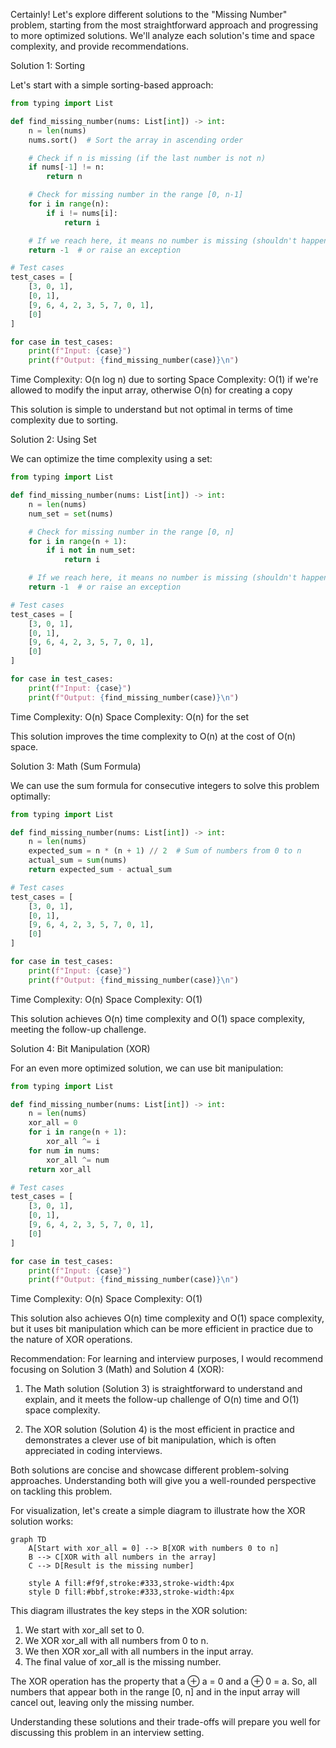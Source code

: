 Certainly! Let's explore different solutions to the "Missing Number" problem, starting from the most straightforward approach and progressing to more optimized solutions. We'll analyze each solution's time and space complexity, and provide recommendations.

Solution 1: Sorting

Let's start with a simple sorting-based approach:

```python
from typing import List

def find_missing_number(nums: List[int]) -> int:
    n = len(nums)
    nums.sort()  # Sort the array in ascending order

    # Check if n is missing (if the last number is not n)
    if nums[-1] != n:
        return n

    # Check for missing number in the range [0, n-1]
    for i in range(n):
        if i != nums[i]:
            return i

    # If we reach here, it means no number is missing (shouldn't happen given the problem constraints)
    return -1  # or raise an exception

# Test cases
test_cases = [
    [3, 0, 1],
    [0, 1],
    [9, 6, 4, 2, 3, 5, 7, 0, 1],
    [0]
]

for case in test_cases:
    print(f"Input: {case}")
    print(f"Output: {find_missing_number(case)}\n")

```

Time Complexity: O(n log n) due to sorting
Space Complexity: O(1) if we're allowed to modify the input array, otherwise O(n) for creating a copy

This solution is simple to understand but not optimal in terms of time complexity due to sorting.

Solution 2: Using Set

We can optimize the time complexity using a set:

```python
from typing import List

def find_missing_number(nums: List[int]) -> int:
    n = len(nums)
    num_set = set(nums)

    # Check for missing number in the range [0, n]
    for i in range(n + 1):
        if i not in num_set:
            return i

    # If we reach here, it means no number is missing (shouldn't happen given the problem constraints)
    return -1  # or raise an exception

# Test cases
test_cases = [
    [3, 0, 1],
    [0, 1],
    [9, 6, 4, 2, 3, 5, 7, 0, 1],
    [0]
]

for case in test_cases:
    print(f"Input: {case}")
    print(f"Output: {find_missing_number(case)}\n")

```

Time Complexity: O(n)
Space Complexity: O(n) for the set

This solution improves the time complexity to O(n) at the cost of O(n) space.

Solution 3: Math (Sum Formula)

We can use the sum formula for consecutive integers to solve this problem optimally:

```python
from typing import List

def find_missing_number(nums: List[int]) -> int:
    n = len(nums)
    expected_sum = n * (n + 1) // 2  # Sum of numbers from 0 to n
    actual_sum = sum(nums)
    return expected_sum - actual_sum

# Test cases
test_cases = [
    [3, 0, 1],
    [0, 1],
    [9, 6, 4, 2, 3, 5, 7, 0, 1],
    [0]
]

for case in test_cases:
    print(f"Input: {case}")
    print(f"Output: {find_missing_number(case)}\n")

```

Time Complexity: O(n)
Space Complexity: O(1)

This solution achieves O(n) time complexity and O(1) space complexity, meeting the follow-up challenge.

Solution 4: Bit Manipulation (XOR)

For an even more optimized solution, we can use bit manipulation:

```python
from typing import List

def find_missing_number(nums: List[int]) -> int:
    n = len(nums)
    xor_all = 0
    for i in range(n + 1):
        xor_all ^= i
    for num in nums:
        xor_all ^= num
    return xor_all

# Test cases
test_cases = [
    [3, 0, 1],
    [0, 1],
    [9, 6, 4, 2, 3, 5, 7, 0, 1],
    [0]
]

for case in test_cases:
    print(f"Input: {case}")
    print(f"Output: {find_missing_number(case)}\n")

```

Time Complexity: O(n)
Space Complexity: O(1)

This solution also achieves O(n) time complexity and O(1) space complexity, but it uses bit manipulation which can be more efficient in practice due to the nature of XOR operations.

Recommendation:
For learning and interview purposes, I would recommend focusing on Solution 3 (Math) and Solution 4 (XOR):

1. The Math solution (Solution 3) is straightforward to understand and explain, and it meets the follow-up challenge of O(n) time and O(1) space complexity.

2. The XOR solution (Solution 4) is the most efficient in practice and demonstrates a clever use of bit manipulation, which is often appreciated in coding interviews.

Both solutions are concise and showcase different problem-solving approaches. Understanding both will give you a well-rounded perspective on tackling this problem.

For visualization, let's create a simple diagram to illustrate how the XOR solution works:

```mermaid
graph TD
    A[Start with xor_all = 0] --> B[XOR with numbers 0 to n]
    B --> C[XOR with all numbers in the array]
    C --> D[Result is the missing number]

    style A fill:#f9f,stroke:#333,stroke-width:4px
    style D fill:#bbf,stroke:#333,stroke-width:4px

```

This diagram illustrates the key steps in the XOR solution:

1. We start with xor_all set to 0.
2. We XOR xor_all with all numbers from 0 to n.
3. We then XOR xor_all with all numbers in the input array.
4. The final value of xor_all is the missing number.

The XOR operation has the property that a ⊕ a = 0 and a ⊕ 0 = a. So, all numbers that appear both in the range [0, n] and in the input array will cancel out, leaving only the missing number.

Understanding these solutions and their trade-offs will prepare you well for discussing this problem in an interview setting.
